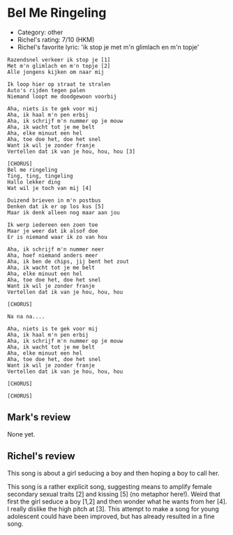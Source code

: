 # Bel Me Ringeling

 * Category: other
 * Richel's rating: 7/10 (HKM)
 * Richel's favorite lyric: 'ik stop je met m'n glimlach en m'n topje'



```
Razendsnel verkeer ik stop je [1]
Met m'n glimlach en m'n topje [2]
Alle jongens kijken om naar mij

Ik loop hier op straat te stralen
Auto's rijden tegen palen
Niemand loopt me doodgewoon voorbij

Aha, niets is te gek voor mij
Aha, ik haal m'n pen erbij
Aha, ik schrijf m'n nummer op je mouw
Aha, ik wacht tot je me belt
Aha, elke minuut een hel
Aha, toe doe het, doe het snel
Want ik wil je zonder franje
Vertellen dat ik van je hou, hou, hou [3]

[CHORUS]
Bel me ringeling
Ting, ting, tingeling
Hallo lekker ding
Wat wil je toch van mij [4]

Duizend brieven in m'n postbus
Denken dat ik er op los kus [5]
Maar ik denk alleen nog maar aan jou

Ik werp iedereen een zoen toe
Maar je weer dat ik alsof doe
Er is niemand waar ik zo van hou

Aha, ik schrijf m'n nummer neer
Aha, hoef niemand anders meer
Aha, ik ben de chips, jij bent het zout
Aha, ik wacht tot je me belt
Aha, elke minuut een hel
Aha, toe doe het, doe het snel
Want ik wil je zonder franje
Vertellen dat ik van je hou, hou, hou

[CHORUS]

Na na na....

Aha, niets is te gek voor mij
Aha, ik haal m'n pen erbij
Aha, ik schrijf m'n nummer op je mouw
Aha, ik wacht tot je me belt
Aha, elke minuut een hel
Aha, toe doe het, doe het snel
Want ik wil je zonder franje
Vertellen dat ik van je hou, hou, hou

[CHORUS]

[CHORUS]
```

## Mark's review

None yet.

## Richel's review

This song is about a girl seducing a boy and then hoping a boy to call her.

This song is a rather explicit song, suggesting means to amplify female secondary sexual traits [2] and kissing [5]
(no metaphor here!). Weird that first the girl seduce a boy [1,2] and then wonder what he wants from her [4].
I really dislike the high pitch at [3]. This attempt to make a song for young adolescent could have been improved,
but has already resulted in a fine song.
